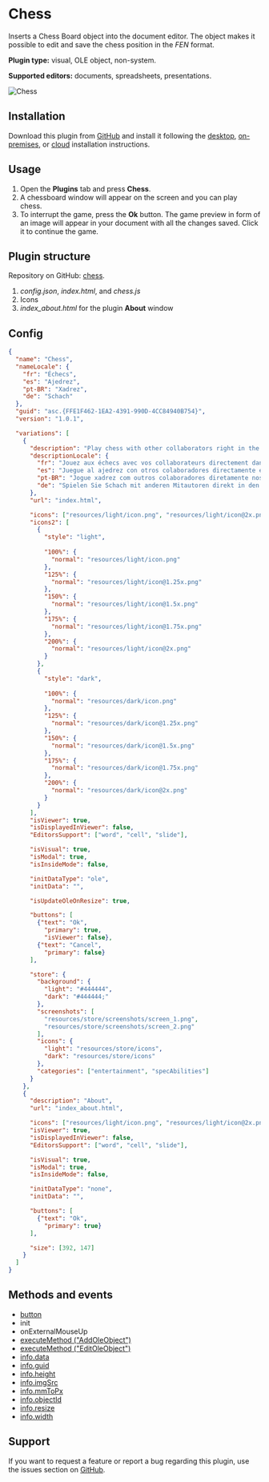 # Chess

Inserts a Chess Board object into the document editor. The object makes it possible to edit and save the chess position in the *FEN* format.

**Plugin type:** visual, OLE object, non-system.

**Supported editors:** documents, spreadsheets, presentations.

![Chess](/assets/images/plugins/gifs/chess.gif)

## Installation

Download this plugin from [GitHub](https://github.com/ONLYOFFICE/onlyoffice.github.io/tree/master/sdkjs-plugins/content/chess) and install it following the [desktop](/docs/plugin-and-macros/tutorials/installing/onlyoffice-desktop-editors.md), [on-premises](/docs/plugin-and-macros/tutorials/installing/onlyoffice-docs-on-premises.md), or [cloud](/docs/plugin-and-macros/tutorials/installing/onlyoffice-cloud.md) installation instructions.

## Usage

1. Open the **Plugins** tab and press **Chess**.
2. A chessboard window will appear on the screen and you can play chess.
3. To interrupt the game, press the **Ok** button. The game preview in form of an image will appear in your document with all the changes saved. Click it to continue the game.

## Plugin structure

Repository on GitHub: [chess](https://github.com/ONLYOFFICE/onlyoffice.github.io/tree/master/sdkjs-plugins/content/chess).

1. *config.json*, *index.html*, and *chess.js*
2. Icons
3. *index\_about.html* for the plugin **About** window

## Config

``` json
{
  "name": "Chess",
  "nameLocale": {
    "fr": "Échecs",
    "es": "Ajedrez",
    "pt-BR": "Xadrez",
    "de": "Schach"
  },
  "guid": "asc.{FFE1F462-1EA2-4391-990D-4CC84940B754}",
  "version": "1.0.1",

  "variations": [
    {
      "description": "Play chess with other collaborators right in the editors. ",
      "descriptionLocale": {
        "fr": "Jouez aux échecs avec vos collaborateurs directement dans les éditeurs.",
        "es": "Juegue al ajedrez con otros colaboradores directamente en los editores.",
        "pt-BR": "Jogue xadrez com outros colaboradores diretamente nos editores.",
        "de": "Spielen Sie Schach mit anderen Mitautoren direkt in den Editoren."
      },
      "url": "index.html",

      "icons": ["resources/light/icon.png", "resources/light/icon@2x.png"],
      "icons2": [
        {
          "style": "light",
                    
          "100%": {
            "normal": "resources/light/icon.png"
          },
          "125%": {
            "normal": "resources/light/icon@1.25x.png"
          },
          "150%": {
            "normal": "resources/light/icon@1.5x.png"
          },
          "175%": {
            "normal": "resources/light/icon@1.75x.png"
          },
          "200%": {
            "normal": "resources/light/icon@2x.png"
          }
        },
        {
          "style": "dark",
                    
          "100%": {
            "normal": "resources/dark/icon.png"
          },
          "125%": {
            "normal": "resources/dark/icon@1.25x.png"
          },
          "150%": {
            "normal": "resources/dark/icon@1.5x.png"
          },
          "175%": {
            "normal": "resources/dark/icon@1.75x.png"
          },
          "200%": {
            "normal": "resources/dark/icon@2x.png"
          }
        }
      ],
      "isViewer": true,
      "isDisplayedInViewer": false,
      "EditorsSupport": ["word", "cell", "slide"],

      "isVisual": true,
      "isModal": true,
      "isInsideMode": false,

      "initDataType": "ole",
      "initData": "",

      "isUpdateOleOnResize": true,

      "buttons": [
        {"text": "Ok",
          "primary": true,
          "isViewer": false},
        {"text": "Cancel",
          "primary": false} 
      ],

      "store": {
        "background": {
          "light": "#444444",
          "dark": "#444444;"
        },
        "screenshots": [
          "resources/store/screenshots/screen_1.png",
          "resources/store/screenshots/screen_2.png"
        ],
        "icons": {
          "light": "resources/store/icons",
          "dark": "resources/store/icons"
        },
        "categories": ["entertainment", "specAbilities"]
      }
    },
    {
      "description": "About",
      "url": "index_about.html",

      "icons": ["resources/light/icon.png", "resources/light/icon@2x.png"],
      "isViewer": true,
      "isDisplayedInViewer": false,
      "EditorsSupport": ["word", "cell", "slide"],

      "isVisual": true,
      "isModal": true,
      "isInsideMode": false,

      "initDataType": "none",
      "initData": "",

      "buttons": [
        {"text": "Ok",
          "primary": true}
      ],

      "size": [392, 147]
    }
  ]
}
```

## Methods and events

- [button](/site/docs/plugin-and-macros/customization/buttons.md)
- init
- onExternalMouseUp
- [executeMethod ("AddOleObject")](/docs/plugin-and-macros/interacting-with-editors/text-document-api/Methods/AddOleObject.md)
- [executeMethod ("EditOleObject")](/docs/plugin-and-macros/interacting-with-editors/text-document-api/Methods/EditOleObject.md)
- [info.data](/docs/plugin-and-macros/interacting-with-editors/overview/how-to-call-commands.md#data)
- [info.guid](/docs/plugin-and-macros/interacting-with-editors/overview/how-to-call-commands.md#guid)
- [info.height](/docs/plugin-and-macros/interacting-with-editors/overview/how-to-call-commands.md#height)
- [info.imgSrc](/docs/plugin-and-macros/interacting-with-editors/overview/how-to-call-commands.md#imgSrc)
- [info.mmToPx](/docs/plugin-and-macros/interacting-with-editors/overview/how-to-call-commands.md#mmToPx)
- [info.objectId](/docs/plugin-and-macros/interacting-with-editors/overview/how-to-call-commands.md#objectId)
- [info.resize](/docs/plugin-and-macros/interacting-with-editors/overview/how-to-call-commands.md#resize)
- [info.width](/docs/plugin-and-macros/interacting-with-editors/overview/how-to-call-commands.md#width)

## Support

If you want to request a feature or report a bug regarding this plugin, use the issues section on [GitHub](https://github.com/ONLYOFFICE/sdkjs-plugins/issues).
